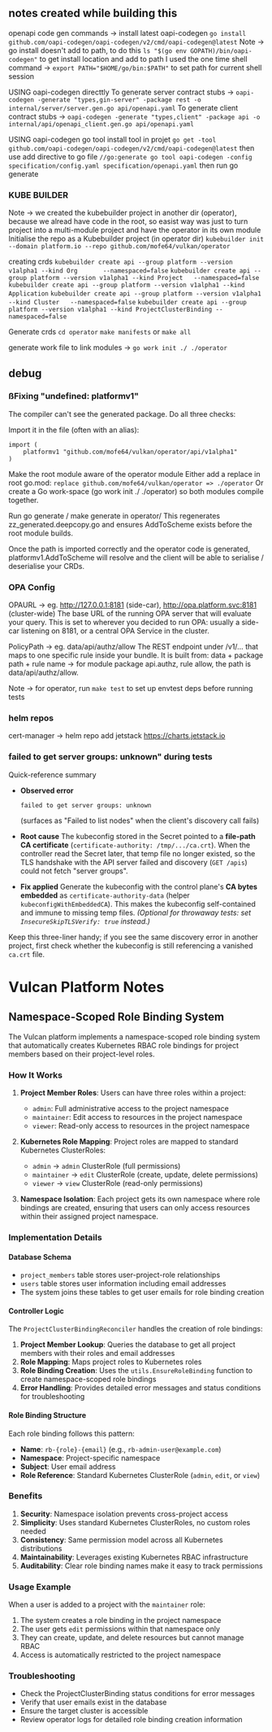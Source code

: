 ## notes created while building this

openapi code gen commands ->
install latest oapi-codegen `go install github.com/oapi-codegen/oapi-codegen/v2/cmd/oapi-codegen@latest`
Note -> go install doesn't add to path, to do this `ls "$(go env GOPATH)/bin/oapi-codegen"` to get install location and add to path
I used the one time shell command -> `export PATH="$HOME/go/bin:$PATH"` to set path for current shell session

USING oapi-codegen directtly
To generate server contract stubs -> `oapi-codegen -generate "types,gin-server" -package rest -o internal/server/server.gen.go api/openapi.yaml`
To generate client contract stubs -> `oapi-codegen -generate "types,client" -package api -o internal/api/openapi_client.gen.go api/openapi.yaml`

USING oapi-codegen go tool
install tool in projet `go get -tool github.com/oapi-codegen/oapi-codegen/v2/cmd/oapi-codegen@latest`
then use add directive to go file `//go:generate go tool oapi-codegen -config specification/config.yaml specification/openapi.yaml`
then run go generate

### KUBE BUILDER

Note -> we created the kubebuilder project in another dir (operator), because we alread have code in the root,
so easist way was just to turn project into a multi-module project and have the operator in its own module
Initialise the repo as a Kubebuilder project (in operator dir) `kubebuilder init --domain platform.io --repo github.com/mofe64/vulkan/operator`

creating crds
`kubebuilder create api --group platform --version v1alpha1 --kind Org       --namespaced=false`
`kubebuilder create api --group platform --version v1alpha1 --kind Project   --namespaced=false`
`kubebuilder create api --group platform --version v1alpha1 --kind Application`
`kubebuilder create api --group platform --version v1alpha1 --kind Cluster   --namespaced=false`
`kubebuilder create api --group platform --version v1alpha1 --kind ProjectClusterBinding --namespaced=false`

Generate crds
`cd operator`
`make manifests` or `make all`

generate work file to link modules -> `go work init ./ ./operator`

## debug

### ßFixing "undefined: platformv1"

The compiler can't see the generated package. Do all three checks:

Import it in the file (often with an alias):

```
import (
    platformv1 "github.com/mofe64/vulkan/operator/api/v1alpha1"
)
```

Make the root module aware of the operator module
Either add a replace in root go.mod:
`replace github.com/mofe64/vulkan/operator => ./operator`
Or create a Go work-space (go work init ./ ./operator) so both modules compile together.

Run go generate / make generate in operator/
This regenerates zz_generated.deepcopy.go and ensures AddToScheme exists before the root module builds.

Once the path is imported correctly and the operator code is generated, platformv1.AddToScheme will resolve and the client will be able to serialise / deserialise your CRDs.

### OPA Config

OPAURL -> eg. http://127.0.0.1:8181 (side-car), http://opa.platform.svc:8181 (cluster-wide)
The base URL of the running OPA server that will evaluate your query. This is set to wherever you decided to run OPA: usually a side-car listening on 8181, or a central OPA Service in the cluster.

PolicyPath -> eg. data/api/authz/allow
The REST endpoint under /v1/… that maps to one specific rule inside your bundle. It is built from:
data + package path + rule name → for module package api.authz, rule allow, the path is data/api/authz/allow.

Note -> for operator, run `make test` to set up envtest deps before running tests

### helm repos

cert-manager -> helm repo add jetstack https://charts.jetstack.io

### failed to get server groups: unknown" during tests

Quick-reference summary

- **Observed error**

  ```
  failed to get server groups: unknown
  ```

  (surfaces as "Failed to list nodes" when the client's discovery call fails)

- **Root cause**
  The kubeconfig stored in the Secret pointed to a **file-path CA certificate**
  (`certificate-authority: /tmp/.../ca.crt`).
  When the controller read the Secret later, that temp file no longer existed, so
  the TLS handshake with the API server failed and discovery (`GET /apis`) could
  not fetch "server groups".

- **Fix applied**
  Generate the kubeconfig with the control plane's **CA bytes embedded** as
  `certificate-authority-data` (helper `kubeconfigWithEmbeddedCA`).
  This makes the kubeconfig self-contained and immune to missing temp files.
  _(Optional for throwaway tests: set `InsecureSkipTLSVerify: true` instead.)_

Keep this three-liner handy; if you see the same discovery error in another
project, first check whether the kubeconfig is still referencing a vanished
`ca.crt` file.

# Vulcan Platform Notes

## Namespace-Scoped Role Binding System

The Vulcan platform implements a namespace-scoped role binding system that automatically creates Kubernetes RBAC role bindings for project members based on their project-level roles.

### How It Works

1. **Project Member Roles**: Users can have three roles within a project:

   - `admin`: Full administrative access to the project namespace
   - `maintainer`: Edit access to resources in the project namespace
   - `viewer`: Read-only access to resources in the project namespace

2. **Kubernetes Role Mapping**: Project roles are mapped to standard Kubernetes ClusterRoles:

   - `admin` → `admin` ClusterRole (full permissions)
   - `maintainer` → `edit` ClusterRole (create, update, delete permissions)
   - `viewer` → `view` ClusterRole (read-only permissions)

3. **Namespace Isolation**: Each project gets its own namespace where role bindings are created, ensuring that users can only access resources within their assigned project namespace.

### Implementation Details

#### Database Schema

- `project_members` table stores user-project-role relationships
- `users` table stores user information including email addresses
- The system joins these tables to get user emails for role binding creation

#### Controller Logic

The `ProjectClusterBindingReconciler` handles the creation of role bindings:

1. **Project Member Lookup**: Queries the database to get all project members with their roles and email addresses
2. **Role Mapping**: Maps project roles to Kubernetes roles
3. **Role Binding Creation**: Uses the `utils.EnsureRoleBinding` function to create namespace-scoped role bindings
4. **Error Handling**: Provides detailed error messages and status conditions for troubleshooting

#### Role Binding Structure

Each role binding follows this pattern:

- **Name**: `rb-{role}-{email}` (e.g., `rb-admin-user@example.com`)
- **Namespace**: Project-specific namespace
- **Subject**: User email address
- **Role Reference**: Standard Kubernetes ClusterRole (`admin`, `edit`, or `view`)

### Benefits

1. **Security**: Namespace isolation prevents cross-project access
2. **Simplicity**: Uses standard Kubernetes ClusterRoles, no custom roles needed
3. **Consistency**: Same permission model across all Kubernetes distributions
4. **Maintainability**: Leverages existing Kubernetes RBAC infrastructure
5. **Auditability**: Clear role binding names make it easy to track permissions

### Usage Example

When a user is added to a project with the `maintainer` role:

1. The system creates a role binding in the project namespace
2. The user gets `edit` permissions within that namespace only
3. They can create, update, and delete resources but cannot manage RBAC
4. Access is automatically restricted to the project namespace

### Troubleshooting

- Check the ProjectClusterBinding status conditions for error messages
- Verify that user emails exist in the database
- Ensure the target cluster is accessible
- Review operator logs for detailed role binding creation information
